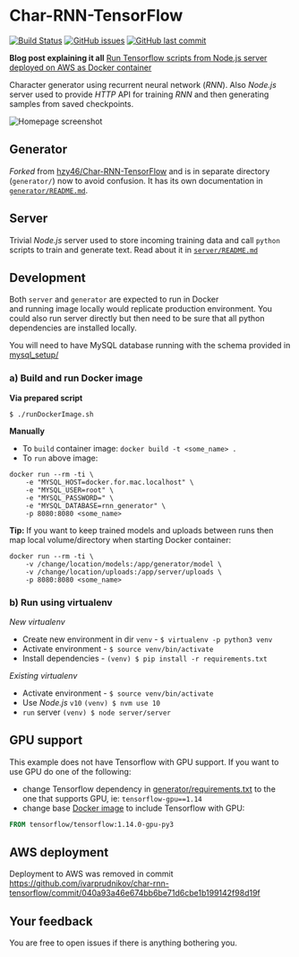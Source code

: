 # Char-RNN-TensorFlow

[![Build Status](https://travis-ci.org/ivarprudnikov/char-rnn-tensorflow.svg?branch=master)](https://travis-ci.org/ivarprudnikov/char-rnn-tensorflow)
[![GitHub issues](https://img.shields.io/github/issues/ivarprudnikov/char-rnn-tensorflow.svg)](https://github.com/ivarprudnikov/char-rnn-tensorflow/issues)
[![GitHub last commit](https://img.shields.io/github/last-commit/ivarprudnikov/char-rnn-tensorflow.svg)](https://github.com/ivarprudnikov/char-rnn-tensorflow/commits/master)

**Blog post explaining it all** [Run Tensorflow scripts from Node.js server deployed on AWS as Docker container](https://www.ivarprudnikov.com/run-tensorflow-scripts-nodejs-server-deployed-aws-docker-container/)

Character generator using recurrent neural network (_RNN_).
Also _Node.js_ server used to provide _HTTP_ API for training 
_RNN_ and then generating samples from saved checkpoints.

![Homepage screenshot](./app_screenshot.jpg "Homepage screenshot")

## Generator

_Forked_ from [hzy46/Char-RNN-TensorFlow](https://github.com/hzy46/Char-RNN-TensorFlow) 
and is in separate directory (`generator/`) now to avoid confusion. It has its own documentation
in [`generator/README.md`](generator/README.md).

## Server

Trivial _Node.js_ server used to store incoming training data and call `python` scripts to train 
and generate text. Read about it in [`server/README.md`](server/README.md)

## Development

Both `server` and `generator` are expected to run in Docker  
and running image locally would replicate production environment.
You could also run server directly but then need to be sure that all
python dependencies are installed locally. 

You will need to have MySQL database running with the schema provided in [mysql_setup/](./mysql_setup) 

### a) Build and run Docker image

**Via prepared script**

```shell script
$ ./runDockerImage.sh
```

**Manually**

- To `build` container image: `docker build -t <some_name> .`
- To `run` above image: 
```shell script
docker run --rm -ti \
    -e "MYSQL_HOST=docker.for.mac.localhost" \
    -e "MYSQL_USER=root" \
    -e "MYSQL_PASSWORD=" \
    -e "MYSQL_DATABASE=rnn_generator" \
    -p 8080:8080 <some_name>
```

**Tip:** If you want to keep trained models and uploads between runs then map local volume/directory when starting Docker container:

```shell script
docker run --rm -ti \
    -v /change/location/models:/app/generator/model \ 
    -v /change/location/uploads:/app/server/uploads \
    -p 8080:8080 <some_name>
```

### b) Run using virtualenv

*New virtualenv*

- Create new environment in dir `venv` - `$ virtualenv -p python3 venv`
- Activate environment - `$ source venv/bin/activate`
- Install dependencies - `(venv) $ pip install -r requirements.txt`

*Existing virtualenv*

- Activate environment - `$ source venv/bin/activate`
- Use _Node.js_ `v10` `(venv) $ nvm use 10`
- `run` server `(venv) $ node server/server`

## GPU support

This example does not have Tensorflow with GPU support. If you want to use GPU do one of the following:
- change Tensorflow dependency in [generator/requirements.txt](./generator/requirements.txt) to the one that supports GPU, ie: `tensorflow-gpu==1.14`
- change base [Docker image](./Dockerfile) to include Tensorflow with GPU:
```dockerfile
FROM tensorflow/tensorflow:1.14.0-gpu-py3
```

## AWS deployment

Deployment to AWS was removed in commit https://github.com/ivarprudnikov/char-rnn-tensorflow/commit/040a93a46e674bb6be71d6cbe1b199142f98d19f

## Your feedback

You are free to open issues if there is anything bothering you.
